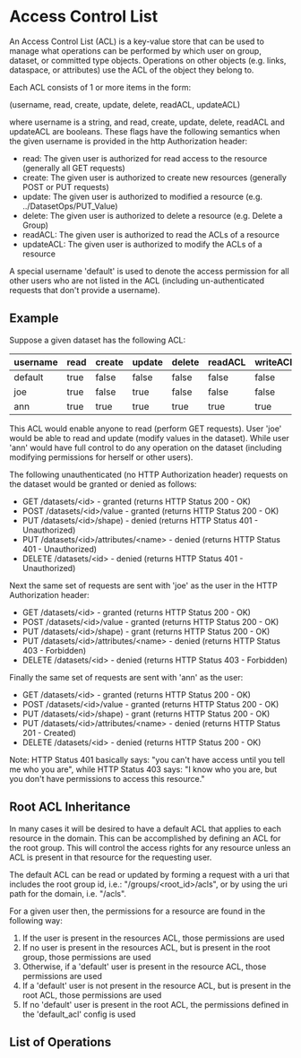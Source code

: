 Access Control List
===================

An Access Control List (ACL) is a key-value store that can be used to manage what operations can be performed by which user on group, dataset, or committed type objects. Operations on other objects (e.g. links, dataspace, or attributes) use the ACL of the object they belong to.

Each ACL consists of 1 or more items in the form:

(username, read, create, update, delete, readACL, updateACL)

where username is a string, and read, create, update, delete, readACL and updateACL are booleans. These flags have the following semantics when the given username is provided in the http Authorization header:

-   read: The given user is authorized for read access to the resource (generally all GET requests)
-   create: The given user is authorized to create new resources (generally POST or PUT requests)
-   update: The given user is authorized to modified a resource (e.g. ../DatasetOps/PUT\_Value)
-   delete: The given user is authorized to delete a resource (e.g. Delete a Group)
-   readACL: The given user is authorized to read the ACLs of a resource
-   updateACL: The given user is authorized to modify the ACLs of a resource

A special username 'default' is used to denote the access permission for all other users who are not listed in the ACL (including un-authenticated requests that don't provide a username).

Example
-------

Suppose a given dataset has the following ACL:

| username | read | create | update | delete | readACL | writeACL |
|----------|------|--------|--------|--------|---------|----------|
| default  | true | false  | false  | false  | false   | false    |
| joe      | true | false  | true   | false  | false   | false    |
| ann      | true | true   | true   | true   | true    | true     |

This ACL would enable anyone to read (perform GET requests). User 'joe' would be able to read and update (modify values in the dataset). While user 'ann' would have full control to do any operation on the dataset (including modifying permissions for herself or other users).

The following unauthenticated (no HTTP Authorization header) requests on the dataset would be granted or denied as follows:

-   GET /datasets/&lt;id&gt; - granted (returns HTTP Status 200 - OK)
-   POST /datasets/&lt;id&gt;/value - granted (returns HTTP Status 200 - OK)
-   PUT /datasets/&lt;id&gt;/shape) - denied (returns HTTP Status 401 - Unauthorized)
-   PUT /datasets/&lt;id&gt;/attributes/&lt;name&gt; - denied (returns HTTP Status 401 - Unauthorized)
-   DELETE /datasets/&lt;id&gt; - denied (returns HTTP Status 401 - Unauthorized)

Next the same set of requests are sent with 'joe' as the user in the HTTP Authorization header:

-   GET /datasets/&lt;id&gt; - granted (returns HTTP Status 200 - OK)
-   POST /datasets/&lt;id&gt;/value - granted (returns HTTP Status 200 - OK)
-   PUT /datasets/&lt;id&gt;/shape) - grant (returns HTTP Status 200 - OK)
-   PUT /datasets/&lt;id&gt;/attributes/&lt;name&gt; - denied (returns HTTP Status 403 - Forbidden)
-   DELETE /datasets/&lt;id&gt; - denied (returns HTTP Status 403 - Forbidden)

Finally the same set of requests are sent with 'ann' as the user:

-   GET /datasets/&lt;id&gt; - granted (returns HTTP Status 200 - OK)
-   POST /datasets/&lt;id&gt;/value - granted (returns HTTP Status 200 - OK)
-   PUT /datasets/&lt;id&gt;/shape) - grant (returns HTTP Status 200 - OK)
-   PUT /datasets/&lt;id&gt;/attributes/&lt;name&gt; - denied (returns HTTP Status 201 - Created)
-   DELETE /datasets/&lt;id&gt; - denied (returns HTTP Status 200 - OK)

Note: HTTP Status 401 basically says: "you can't have access until you tell me who you are", while HTTP Status 403 says: "I know who you are, but you don't have permissions to access this resource."

Root ACL Inheritance
--------------------

In many cases it will be desired to have a default ACL that applies to each resource in the domain. This can be accomplished by defining an ACL for the root group. This will control the access rights for any resource unless an ACL is present in that resource for the requesting user.

The default ACL can be read or updated by forming a request with a uri that includes the root group id, i.e.: "/groups/&lt;root\_id&gt;/acls", or by using the uri path for the domain, i.e. "/acls".

For a given user then, the permissions for a resource are found in the following way:

1.  If the user is present in the resources ACL, those permissions are used
2.  If no user is present in the resources ACL, but is present in the root group, those permissions are used
3.  Otherwise, if a 'default' user is present in the resource ACL, those permissions are used
4.  If a 'default' user is not present in the resource ACL, but is present in the root ACL, those permissions are used
5.  If no 'default' user is present in the root ACL, the permissions defined in the 'default\_acl' config is used

List of Operations
------------------
